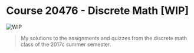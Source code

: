 Course 20476 - Discrete Math [WIP]
===
![WIP](https://img.shields.io/badge/stage-WIP-orange.svg)
> My solutions to the assignments and quizzes from the discrete math class of the 2017c summer semester.


